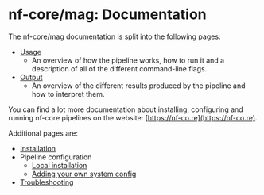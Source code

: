 # nf-core/mag: Documentation

The nf-core/mag documentation is split into the following pages:

<!-- TODO nf-core: If you write more documentation pages, add them to the docs index page here -->

* [Usage](usage.md)
  * An overview of how the pipeline works, how to run it and a description of all of the different command-line flags.
* [Output](output.md)
  * An overview of the different results produced by the pipeline and how to interpret them.

You can find a lot more documentation about installing, configuring and running nf-core pipelines on the website: [https://nf-co.re](https://nf-co.re).

Additional pages are:

* [Installation](https://nf-co.re/usage/installation)
* Pipeline configuration
  * [Local installation](https://nf-co.re/usage/local_installation)
  * [Adding your own system config](https://nf-co.re/usage/adding_own_config)
* [Troubleshooting](https://nf-co.re/usage/troubleshooting)
